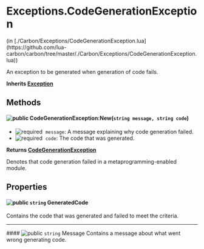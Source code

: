 <link href="../../style.css" rel="stylesheet" type="text/css"/>
<h1 class="class-title">Exceptions.CodeGenerationException</h1>
<span class="file-link">(in [./Carbon/Exceptions/CodeGenerationException.lua](https://github.com/lua-carbon/carbon/tree/master/./Carbon/Exceptions/CodeGenerationException.lua))</span><br/>

An exception to be generated when generation of code fails.

**Inherits [Exception](Classes/Exception)**

## Methods
<h4 class="method-name"><img alt="public" src="https://img.shields.io/badge/ -public-11b237.svg?style=flat-square" />  CodeGenerationException:New(<code>string message, string code</code>)</h4>

- <img alt="required" src="https://img.shields.io/badge/%20-required-ff9600.svg?style=flat-square" />&nbsp;&nbsp;`message`: A message explaining why code generation failed.
- <img alt="required" src="https://img.shields.io/badge/%20-required-ff9600.svg?style=flat-square" />&nbsp;&nbsp;`code`: The code that was generated.

**Returns  [CodeGenerationException](Classes/Exceptions.CodeGenerationException)**

Denotes that code generation failed in a metaprogramming-enabled module.


## Properties
#### <img alt="public" src="https://img.shields.io/badge/ -public-11b237.svg?style=flat-square" /> <code>string</code> GeneratedCode
Contains the code that was generated and failed to meet the criteria.

<hr/>
#### <img alt="public" src="https://img.shields.io/badge/ -public-11b237.svg?style=flat-square" /> <code>string</code> Message
Contains a message about what went wrong generating code.

